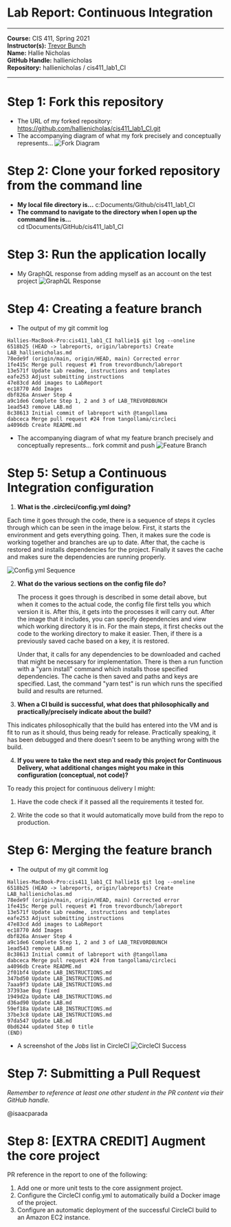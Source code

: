 # Lab Report: Continuous Integration
___
**Course:** CIS 411, Spring 2021  
**Instructor(s):** [Trevor Bunch](https://github.com/trevordbunch)  
**Name:** Hallie Nicholas  
**GitHub Handle:** hallienicholas  
**Repository:** hallienicholas /
cis411_lab1_CI
___

# Step 1: Fork this repository
- The URL of my forked repository: https://github.com/hallienicholas/cis411_lab1_CI.git
- The accompanying diagram of what my fork precisely and conceptually represents...
  ![Fork Diagram](../assets/diagram_fork.png)

# Step 2: Clone your forked repository from the command line  
- **My local file directory is...** c:Documents/Github/cis411_lab1_CI
- **The command to navigate to the directory when I open up the command line is...**  
cd tDocuments/GitHub/cis411_lab1_CI

# Step 3: Run the application locally
- My GraphQL response from adding myself as an account on the test project
![GraphQL Response](../assets/GraphQL.png)

# Step 4: Creating a feature branch
- The output of my git commit log
```
Hallies-MacBook-Pro:cis411_lab1_CI hallie1$ git log --oneline
6518b25 (HEAD -> labreports, origin/labreports) Create LAB_hallienicholas.md
78ede9f (origin/main, origin/HEAD, main) Corrected error
1fe415c Merge pull request #1 from trevordbunch/labreport
13e571f Update Lab readme, instructions and templates
eafe253 Adjust submitting instructions
47e83cd Add images to LabReport
ec18770 Add Images
dbf826a Answer Step 4
a9c1de6 Complete Step 1, 2 and 3 of LAB_TREVORDBUNCH
1ead543 remove LAB.md
8c38613 Initial commit of labreport with @tangollama
dabceca Merge pull request #24 from tangollama/circleci
a4096db Create README.md
```
- The accompanying diagram of what my feature branch precisely and conceptually represents... fork commit and push
  ![Feature Branch](../assets/branch.png)

# Step 5: Setup a Continuous Integration configuration

1) **What is the .circleci/config.yml doing?**
  
Each time it goes through the code, there is a sequence of steps it cycles through which can be seen in the image below. First, it starts the environment and gets everything going. Then, it makes sure the code is working together and branches are up to date. After that, the cache is restored and installs dependencies for the project. Finally it saves the cache and makes sure the dependencies are running properly.

![Config.yml Sequence](../assets/yml_sequence.png)

2) **What do the various sections on the config file do?**

   The process it goes through is described in some detail above, but when it comes to the actual code, the config file first tells you which version it is. After this, it gets into the processes it will carry out. After the image that it includes, you can specify dependencies and view which working directory it is in. For the main steps, it first checks out the code to the working directory to make it easier. Then, if there is a previously saved cache based on a key, it is restored. 
   
   Under that, it calls for any dependencies to be downloaded and cached that might be necessary for implementation. There is then a run function with a "yarn install" command which installs those specified dependencies. The cache is then saved and paths and keys are specified. Last, the command "yarn test" is run which runs the specified build and results are returned.

  3) **When a CI build is successful, what does that philosophically and practically/precisely indicate about the build?**

This indicates philosophically that the build has entered into the VM and is fit to run as it should, thus being ready for release. Practically speaking, it has been debugged and there doesn't seem to be anything wrong with the build.

  4) **If you were to take the next step and ready this project for Continuous Delivery, what additional changes might you make in this configuration (conceptual, not code)?**
   
To ready this project for continuous delivery I might:

1) Have the code check if it passed all the requirements it tested for.


2) Write the code so that it would automatically move build from the repo to production.

   

# Step 6: Merging the feature branch
* The output of my git commit log
```
Hallies-MacBook-Pro:cis411_lab1_CI hallie1$ git log --oneline
6518b25 (HEAD -> labreports, origin/labreports) Create LAB_hallienicholas.md
78ede9f (origin/main, origin/HEAD, main) Corrected error
1fe415c Merge pull request #1 from trevordbunch/labreport
13e571f Update Lab readme, instructions and templates
eafe253 Adjust submitting instructions
47e83cd Add images to LabReport
ec18770 Add Images
dbf826a Answer Step 4
a9c1de6 Complete Step 1, 2 and 3 of LAB_TREVORDBUNCH
1ead543 remove LAB.md
8c38613 Initial commit of labreport with @tangollama
dabceca Merge pull request #24 from tangollama/circleci
a4096db Create README.md
2f01bf4 Update LAB_INSTRUCTIONS.md
347bd50 Update LAB_INSTRUCTIONS.md
7aaa9f3 Update LAB_INSTRUCTIONS.md
37393ae Bug fixed
1949d2a Update LAB_INSTRUCTIONS.md
d36ad90 Update LAB.md
59ef18a Update LAB_INSTRUCTIONS.md
37be3c8 Update LAB_INSTRUCTIONS.md
97da547 Update LAB.md
0bd6244 updated Step 0 title
(END)
```

* A screenshot of the _Jobs_ list in CircleCI
![CircleCI Success](../assets/circle_ci.png)

# Step 7: Submitting a Pull Request
_Remember to reference at least one other student in the PR content via their GitHub handle._

@isaacparada



# Step 8: [EXTRA CREDIT] Augment the core project
PR reference in the report to one of the following:
1. Add one or more unit tests to the core assignment project. 
2. Configure the CircleCI config.yml to automatically build a Docker image of the project.
3. Configure an automatic deployment of the successful CircleCI build to an Amazon EC2 instance.

